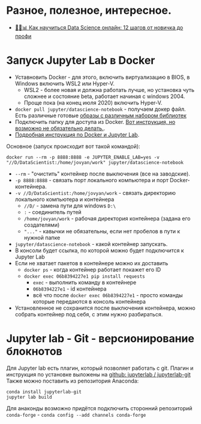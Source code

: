# Разное, полезное, интересное.
* [👨‍🎓️📊 Как научиться Data Science онлайн: 12 шагов от новичка до профи](https://proglib.io/p/kak-nauchitsya-data-science-onlayn-12-shagov-ot-novichka-do-profi-2020-06-30)

# Запуск Jupyter Lab в Docker
* Уставновить Docker - для этого, включить виртуализацию в BIOS, в Windows включить WSL2 или Hyper-V.
  * WSL2 - более новая и должна работать лучше, но установка чуть сложнее и состояние beta, работает начиная с windows 2004.
  * Проще пока (на конец июля 2020) включить Hyper-V.
* `docker pull jupyter/datascience-notebook` - получаем докер файл. Есть различные готовые [образы с различным набором библиотек](https://jupyter-docker-stacks.readthedocs.io/en/latest/using/selecting.html)
* Подключить папку для доступа из Docker. [Вот инструкция, но возможно не обязательно делать.](https://rominirani.com/docker-on-windows-mounting-host-directories-d96f3f056a2c).
* [Подробная инструкция по Docker и Jupyter Lab](https://www.dataquest.io/blog/docker-data-science/).  

Основное (запуск происходит вот такой командой):
  
`docker run --rm -p 8888:8888 -e JUPYTER_ENABLE_LAB=yes -v "//D/DataScientist:/home/jovyan/work" jupyter/datascience-notebook`
  * `--rm` - "очистить" контейнер после выключения (все на заводские).
  * `-p 8888:8888` - связать порт локального компьютера и порт Docker-контейнера.
  * `-v //D/DataScientist:/home/jovyan/work` - связать директорию локального компьютера и контейнера
    * `//D/` - замена пути для windows `D:\`
    * `:` - соединитель путей
    * `/home/jovyan/work` - рабочая директория контейнера (задана его создателями)
    * `"..."` - кавычки не обязательны, если нет пробелов в пути к нужной папке
  * `jupyter/datascience-notebook` - какой контейнер запускать.
  * В консоли будет ссылка, по которой можно будет подключится к Jupyter Lab
* Если не хватает пакетов в контейнере можно их доставить
  * `docker ps` - когда контейнер работает покажет его ID
  * `docker exec 06b8394227e1 pip install requests`
    * `exec` - выполнить команду в контейнере
    * `06b8394227e1` - id контейнера
    * всё что после `docker exec 06b8394227e1` - просто команды которые передаются в консоль контейнера
* Установленное не сохранится после выключения контейнера, можно собрать контейнер под себя, с этим нужно разбираться.

# Jupyter lab - Git - версионирование блокнотов
Для Jupyter lab есть плагин, который позволяет работать с git.
Плагин и инструкция по установке выложены на [github:  jupyterlab /
jupyterlab-git](https://github.com/jupyterlab/jupyterlab-git)
Также можно поставить из репозитория Anaconda:
```
conda install jupyterlab-git
jupyter lab build
```
Для анаконды возможно придётся подключить сторонний репозиторий `conda-forge` - `conda config --add channels conda-forge`